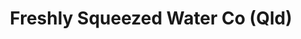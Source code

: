 ---
title: "Freshly Squeezed Water Co (Qld)"
url: /brisbane/freshly-squeezed-water-co-qld/
shop: shop
---